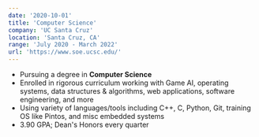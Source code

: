 ```yaml
---
date: '2020-10-01'
title: 'Computer Science'
company: 'UC Santa Cruz'
location: 'Santa Cruz, CA'
range: 'July 2020 - March 2022'
url: 'https://www.soe.ucsc.edu/'
---
```


- Pursuing a degree in **Computer Science**
- Enrolled in rigorous curriculum working with Game AI, operating systems, data structures & algorithms, web applications, software engineering, and more
- Using variety of languages/tools including C++, C, Python, Git, training OS like Pintos, and misc embedded systems
- 3.90 GPA; Dean's Honors every quarter
